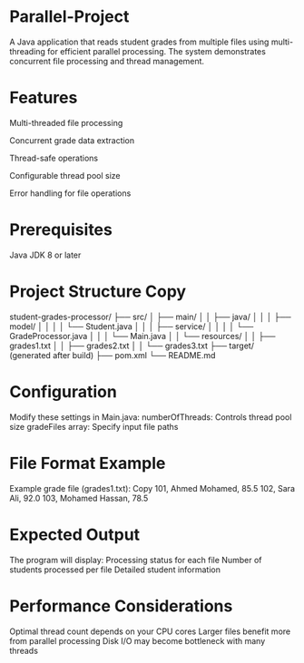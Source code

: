 # Parallel-Project

A Java application that reads student grades from multiple files using multi-threading for efficient parallel processing. The system demonstrates concurrent file processing and thread management. 

# Features

Multi-threaded file processing

Concurrent grade data extraction

Thread-safe operations

Configurable thread pool size

Error handling for file operations

# Prerequisites
Java JDK 8 or later

# Project Structure Copy

student-grades-processor/ ├── src/ │ ├── main/ │ │ ├── java/ │ │ │ ├── model/ │ │ │ │ └── Student.java │ │ │ ├── service/ │ │ │ │ └── GradeProcessor.java │ │ │ └── Main.java │ │ └── resources/ │ │ ├── grades1.txt │ │ ├── grades2.txt │ │ └── grades3.txt ├── target/ (generated after build) ├── pom.xml └── README.md

# Configuration
Modify these settings in Main.java:
numberOfThreads: Controls thread pool size
gradeFiles array: Specify input file paths

# File Format Example

Example grade file (grades1.txt): Copy
101, Ahmed Mohamed, 85.5 102, Sara Ali, 92.0 103, Mohamed Hassan, 78.5

# Expected Output

The program will display:
Processing status for each file
Number of students processed per file
Detailed student information

# Performance Considerations

Optimal thread count depends on your CPU cores
Larger files benefit more from parallel processing
Disk I/O may become bottleneck with many threads

